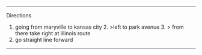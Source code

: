  *****
Directions
 1.  going from maryville to kansas city 
       2. >left to park avenue 
       3. > from there take right at illinois route 
4. go straight line forward

******

